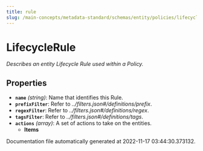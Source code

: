 ```yaml
---
title: rule
slug: /main-concepts/metadata-standard/schemas/entity/policies/lifecycle/rule
---
```


# LifecycleRule

*Describes an entity Lifecycle Rule used within a Policy.*

## Properties

- **`name`** *(string)*: Name that identifies this Rule.
- **`prefixFilter`**: Refer to *../filters.json#/definitions/prefix*.
- **`regexFilter`**: Refer to *../filters.json#/definitions/regex*.
- **`tagsFilter`**: Refer to *../filters.json#/definitions/tags*.
- **`actions`** *(array)*: A set of actions to take on the entities.
  - **Items**


Documentation file automatically generated at 2022-11-17 03:44:30.373132.
